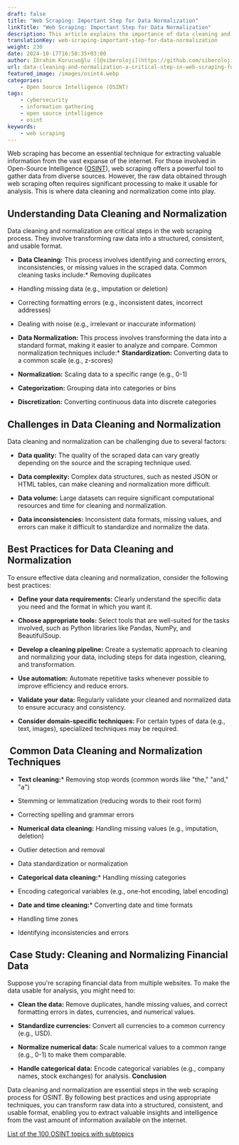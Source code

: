 ```yaml
---
draft: false
title: "Web Scraping: Important Step for Data Normalization"
linkTitle: "Web Scraping: Important Step for Data Normalization"
description: This article explains the importance of data cleaning and normalization in web scraping for Open-Source Intelligence (OSINT) applications.
translationKey: web-scraping-important-step-for-data-normalization
weight: 230
date: 2024-10-17T16:50:35+03:00
author: İbrahim Korucuoğlu ([@siberoloji](https://github.com/siberoloji))
url: data-cleaning-and-normalization-a-critical-step-in-web-scraping-for-osint
featured_image: /images/osint4.webp
categories:
    - Open Source Intelligence (OSINT)
tags:
    - cybersecurity
    - information gathering
    - open source intelligence
    - osint
keywords:
    - web scraping
---
```

Web scraping has become an essential technique for extracting valuable information from the vast expanse of the internet. For those involved in Open-Source Intelligence ([OSINT](https://osintframework.com)), web scraping offers a powerful tool to gather data from diverse sources. However, the raw data obtained through web scraping often requires significant processing to make it usable for analysis. This is where data cleaning and normalization come into play.

## **Understanding Data Cleaning and Normalization**

Data cleaning and normalization are critical steps in the web scraping process. They involve transforming raw data into a structured, consistent, and usable format.

* **Data Cleaning:** This process involves identifying and correcting errors, inconsistencies, or missing values in the scraped data. Common cleaning tasks include:* Removing duplicates

* Handling missing data (e.g., imputation or deletion)

* Correcting formatting errors (e.g., inconsistent dates, incorrect addresses)

* Dealing with noise (e.g., irrelevant or inaccurate information)

* **Data Normalization:** This process involves transforming the data into a standard format, making it easier to analyze and compare. Common normalization techniques include:* **Standardization:** Converting data to a common scale (e.g., z-scores)

* **Normalization:** Scaling data to a specific range (e.g., 0-1)

* **Categorization:** Grouping data into categories or bins

* **Discretization:** Converting continuous data into discrete categories

## **Challenges in Data Cleaning and Normalization**

Data cleaning and normalization can be challenging due to several factors:

* **Data quality:** The quality of the scraped data can vary greatly depending on the source and the scraping technique used.

* **Data complexity:** Complex data structures, such as nested JSON or HTML tables, can make cleaning and normalization more difficult.

* **Data volume:** Large datasets can require significant computational resources and time for cleaning and normalization.

* **Data inconsistencies:** Inconsistent data formats, missing values, and errors can make it difficult to standardize and normalize the data.

## **Best Practices for Data Cleaning and Normalization**

To ensure effective data cleaning and normalization, consider the following best practices:

* **Define your data requirements:** Clearly understand the specific data you need and the format in which you want it.

* **Choose appropriate tools:** Select tools that are well-suited for the tasks involved, such as Python libraries like Pandas, NumPy, and BeautifulSoup.

* **Develop a cleaning pipeline:** Create a systematic approach to cleaning and normalizing your data, including steps for data ingestion, cleaning, and transformation.

* **Use automation:** Automate repetitive tasks whenever possible to improve efficiency and reduce errors.

* **Validate your data:** Regularly validate your cleaned and normalized data to ensure accuracy and consistency.

* **Consider domain-specific techniques:** For certain types of data (e.g., text, images), specialized techniques may be required.
  
##  **Common Data Cleaning and Normalization Techniques**

* **Text cleaning:*** Removing stop words (common words like "the," "and," "a")

* Stemming or lemmatization (reducing words to their root form)

* Correcting spelling and grammar errors

* **Numerical data cleaning:** Handling missing values (e.g., imputation, deletion)

* Outlier detection and removal

* Data standardization or normalization

* **Categorical data cleaning:*** Handling missing categories

* Encoding categorical variables (e.g., one-hot encoding, label encoding)

* **Date and time cleaning:*** Converting date and time formats

* Handling time zones

* Identifying inconsistencies and errors

##  **Case Study: Cleaning and Normalizing Financial Data**

Suppose you're scraping financial data from multiple websites. To make the data usable for analysis, you might need to:

* **Clean the data:** Remove duplicates, handle missing values, and correct formatting errors in dates, currencies, and numerical values.

* **Standardize currencies:** Convert all currencies to a common currency (e.g., USD).

* **Normalize numerical data:** Scale numerical values to a common range (e.g., 0-1) to make them comparable.

* **Handle categorical data:** Encode categorical variables (e.g., company names, stock exchanges) for analysis.
**Conclusion**

Data cleaning and normalization are essential steps in the web scraping process for OSINT. By following best practices and using appropriate techniques, you can transform raw data into a structured, consistent, and usable format, enabling you to extract valuable insights and intelligence from the vast amount of information available on the internet.

[List of the 100 OSINT topics with subtopics](https://www.siberoloji.com/list-of-the-100-osint-topics-with-subtopics/)
